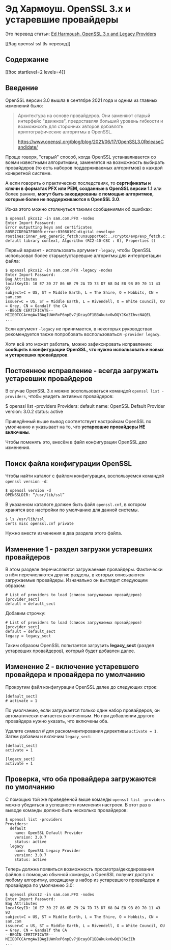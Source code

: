Эд Хармоуш. OpenSSL 3.x и устаревшие провайдеры
===============================================

Это перевод статьи: [Ed Harmoush. OpenSSL 3.x and Legacy Providers](https://www.practicalnetworking.net/practical-tls/openssl-3-and-legacy-providers/)

[[!tag openssl ssl tls перевод]]

Содержание
----------

[[!toc startlevel=2 levels=4]]

Введение
--------

OpenSSL версии 3.0 вышла в сентябре 2021 года и одним из главных изменений было:

> Архитектура на основе провайдеров. Они заменяют старый интерфейс "движков", предоставляя больший уровень гибкости и возможнсоть для сторонних авторов добавлять криптографические алгоритмы в OpenSSL.
>
> https://www.openssl.org/blog/blog/2021/06/17/OpenSSL3.0ReleaseCandidate/

Проще говоря, "старый" способ, когда OpenSSL устанавливается со всеми известными алгоритмами, заменяется на возможность выбирать провайдеров (то есть наборов поддерживаемых алгоритмов) в каждой конкретной системе.

А если говорить о практических последствиях, то **сертификаты и ключи в форматах PFX или PEM, созданные в OpenSSL версии 1.1** или более ранних, **могут быть закодированы с помощью алгоритмов, которые более не поддерживаются в OpenSSL 3.0**.

Из-за этого можно столкнуться такими сообщениями об ошибках:

    $ openssl pkcs12 -in sam.com.PFX -nodes
    Enter Import Password:
    Error outputting keys and certificates
    805B7CDE0A7F0000:error:0308010C:digital envelope routines:inner_evp_generic_fetch:unsupported:../crypto/evp/evp_fetch.c:349:Global default library context, Algorithm (RC2-40-CBC : 0), Properties ()

Первый вариант - использовать аргумент `-legacy`, чтобы OpenSSL использовал более старые/устаревшие алгоритмы для интерпретации файла:

    $ openssl pkcs12 -in sam.com.PFX -legacy -nodes
    Enter Import Password:
    Bag Attributes
    localKeyID: 10 E7 30 27 86 6B 79 2A 7D 73 D7 68 D4 E8 9B 89 70 11 43 93
    subject=C = US, ST = Middle Earth, L = The Shire, O = Hobbits, CN = sam.com
    issuer=C = US, ST = Middle Earth, L = Rivendell, O = White Council, OU = Grey, CN = Gandalf the CA
    --BEGIN CERTIFICATE--
    MIIE0TCCArmgAwIBAgIUWnRxP6npEv7jDcayOF1BBWkukv0wDQYJKoZIhvcNAQEL
    ...

Если аргумент `-legacy` не принимается, в некоторых руководствах рекомендуется также попробовать воспользоваться `-provider legacy`.

Хотя всё это может работать, можно зафиксировать исправление: **сообщить в конфигурации OpenSSL, что нужно использовать и новых и устаревших провайдеров**.

Постоянное исправление - всегда загружать устаревших провайдеров
----------------------------------------------------------------

В случае OpenSSL 3.x можно воспользоваться командой `openssl list -providers`, чтобы увидеть активных провайдеров:

$ openssl list -providers
Providers:
  default
    name: OpenSSL Default Provider
    version: 3.0.2
    status: active

Приведённый выше вывод соответствует настройкам OpenSSL по умолчанию и указывает на то, что **устаревшие провайдеры НЕ включены**.

Чтобы поменять это, внесём в файл конфигурации OpenSSL *два* изменения.

Поиск файла конфигурации OpenSSL
--------------------------------

Чтобы найти каталог с файлом конфигурации, воспользуемся командой `openssl version -d`:

    $ openssl version -d
    OPENSSLDIR: “/usr/lib/ssl”

В указанном каталоге должен быть файл `openssl.cnf`, в котором хранятся все настройки по умолчанию для данной системы.

    $ ls /usr/lib/ssl
    certs misc openssl.cnf private

Нужно внести изменения в два раздела этого файла.

Изменение 1 - раздел загрузки устаревших провайдеров
----------------------------------------------------

В этом разделе перечисляются загружаемые провайдеры. Фактически в нём перечисляются другие разделы, в которых описываются загружаемые провайдеры. Изначально он выглядит следующим образом:

    # List of providers to load (список загружаемых провайдеров)
    [provider_sect]
    default = default_sect 

Добавим строчку:

    # List of providers to load (список загружаемых провайдеров)
    [provider_sect]
    default = default_sect
    legacy = legacy_sect

Таким образом OpenSSL попытается загрузить **legacy_sect** (раздел устаревших провайдеров), который будет добавлен далее.

Изменение 2 - включение устаревшего провайдера и провайдера по умолчанию
------------------------------------------------------------------------

Прокрутим файл конфигурации OpenSSL далее до следующих строк:

    [default_sect]
    # activate = 1

По умолчанию, если загружается только один набор провайдеров, он автоматически считается включенным. Но при добавлении другого провайдера нужно указать, что включены оба.

Удалите символ # для раскомментирования директивы `activate = 1`. Затем добавим и включим `legacy_sect`:

    [default_sect]
    activate = 1
    
    [legacy_sect]
    activate = 1

Проверка, что оба провайдера загружаются по умолчанию
-----------------------------------------------------

С помощью той же приведённой выше команды `openssl list -providers` можно убедиться в успешности изменения настроек. В этот раз в выводе команды должно быть несколько провайдеров:

    $ openssl list -providers
    Providers:
      default
        name: OpenSSL Default Provider
        version: 3.0.7
        status: active
      legacy
        name: OpenSSL Legacy Provider
        version: 3.0.7
        status: active

Теперь должна появиться возможность просмотра/декодирования файлов с помощью обычной команды, а OpenSSL получит доступ к любому алгоритму, входящему в набор из устаревшего провайдера и провайдера по умолчанию 3.0:

    $ openssl pkcs12 -in sam.com.PFX -nodes
    Enter Import Password:
    Bag Attributes
    localKeyID: 10 E7 30 27 86 6B 79 2A 7D 73 D7 68 D4 E8 9B 89 70 11 43 93
    subject=C = US, ST = Middle Earth, L = The Shire, O = Hobbits, CN = sam.com
    issuer=C = US, ST = Middle Earth, L = Rivendell, O = White Council, OU = Grey, CN = Gandalf the CA
    --BEGIN CERTIFICATE--
    MIIE0TCCArmgAwIBAgIUWnRxP6npEv7jDcayOF1BBWkukv0wDQYJKoZIh
    ...
